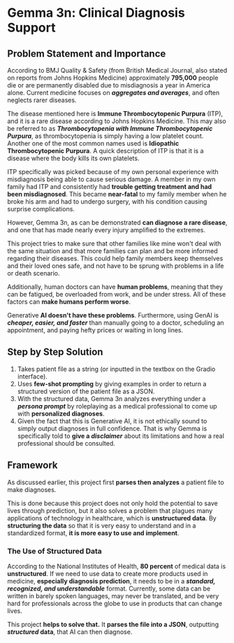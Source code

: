 # Gemma 3n: Clinical Diagnosis Support

## Problem Statement and Importance
According to BMJ Quality & Safety (from British Medical Journal, also stated on reports from Johns Hopkins Medicine) approximately **795,000** people die or are permanently disabled due to misdiagnosis a year in America alone. Current medicine focuses on ***aggregates and averages***, and often neglects rarer diseases. 

The disease mentioned here is **Immune Thrombocytopenic Purpura** (ITP), and it is a rare disease according to Johns Hopkins Medicine. This may also be referred to as ***Thrombocytopenia with Immune Thrombocytopenic Purpura***, as thrombocytopenia is simply having a low platelet count. Another one of the most common names used is **Idiopathic Thrombocytopenic Purpura**. A quick description of ITP is that it is a disease where the body kills its own platelets.

ITP specifically was picked because of my own personal experience with misdiagnosis being able to cause serious damage. A member in my own family had ITP and consistently had **trouble getting treatment and had been misdiagnosed**. This became **near-fatal** to my family member when he broke his arm and had to undergo surgery, with his condition causing surprise complications.

However, Gemma 3n, as can be demonstrated **can diagnose a rare disease**, and one that has made nearly every injury amplified to the extremes. 

This project tries to make sure that other families like mine won't deal with the same situation and that more families can plan and be more informed regarding their diseases. This could help family members keep themselves and their loved ones safe, and not have to be sprung with problems in a life or death scenario.

Additionally, human doctors can have **human problems**, meaning that they can be fatigued, be overloaded from work, and be under stress. All of these factors can **make humans perform worse**.

Generative **AI doesn't have these problems**. Furthermore, using GenAI is ***cheaper, easier, and faster*** than manually going to a doctor, scheduling an appointment, and paying hefty prices or waiting in long lines.

## Step by Step Solution
1. Takes patient file as a string (or inputted in the textbox on the Gradio interface).
2. Uses **few-shot prompting** by giving examples in order to return a structured version of the patient file as a JSON.
3. With the structured data, Gemma 3n analyzes everything under a ***persona prompt*** by roleplaying as a medical professional to come up with **personalized diagnoses**.
4. Given the fact that this is Generative AI, it is not ethically sound to simply output diagnoses in full confidence. That is why Gemma is specifically told to **give a *disclaimer*** about its limitations and how a real professional should be consulted.

## Framework
As discussed earlier, this project first **parses then analyzes** a patient file to make diagnoses.

This is done because this project does not only hold the potential to save lives through prediction, but it also solves a problem that plagues many applications of technology in healthcare, which is **unstructured data**. By **structuring the data** so that it is very easy to understand and in a standardized format, **it is more easy to use and implement**.

### The Use of Structured Data
According to the National Institutes of Health, **80 percent** of medical data is **unstructured**. If we need to use data to create more products used in medicine, **especially diagnosis prediction**, it needs to be in a ***standard, recognized, and understandable*** format. Currently, some data can be written in barely spoken languages, may never be translated, and be very hard for professionals across the globe to use in products that can change lives.

This project **helps to solve that.** It **parses the file into a JSON**, outputting ***structured* data**, that AI can then diagnose.
